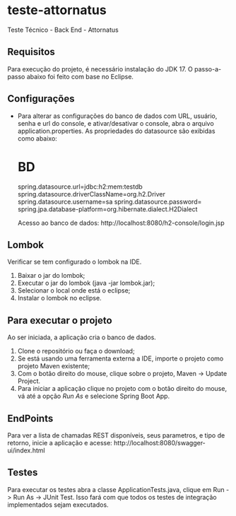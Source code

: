 # teste-attornatus
Teste Técnico - Back End - Attornatus


## Requisitos
Para execução do projeto, é necessário instalação do JDK 17.
O passo-a-passo abaixo foi feito com base no Eclipse.

## Configurações
- Para alterar as configurações do banco de dados com URL, usuário, senha e url do console, e ativar/desativar o console, abra o arquivo application.properties. As propriedades do datasource são exibidas como abaixo:

    # BD
    spring.datasource.url=jdbc:h2:mem:testdb
	spring.datasource.driverClassName=org.h2.Driver
	spring.datasource.username=sa
	spring.datasource.password=
	spring.jpa.database-platform=org.hibernate.dialect.H2Dialect
	
	Acesso ao banco de dados:
	http://localhost:8080/h2-console/login.jsp 
	
## Lombok
Verificar se tem configurado o lombok na IDE.
1. Baixar o jar do lombok;
2. Executar o jar do lombok (java -jar lombok.jar); 
3. Selecionar o local onde está o eclipse;  
4. Instalar o lombok no eclipse.

## Para executar o projeto
Ao ser iniciada, a aplicação cria o banco de dados.
1. Clone o repositório ou faça o download;
2. Se está usando uma ferramenta externa a IDE, importe o projeto como projeto Maven existente;
3. Com o botão direito do mouse, clique sobre o projeto, Maven -> Update Project.
4. Para iniciar a aplicação clique no projeto com o botão direito do mouse, vá até a opção *Run As* e selecione Spring Boot App.

## EndPoints
Para ver a lista de chamadas REST disponíveis, seus parametros, e tipo de retorno, inicie a aplicação e acesse: 
http://localhost:8080/swagger-ui/index.html

## Testes
Para executar os testes abra a classe ApplicationTests.java, clique em Run -> Run As -> JUnit Test. Isso fará com que todos os testes de integração implementados sejam executados.
